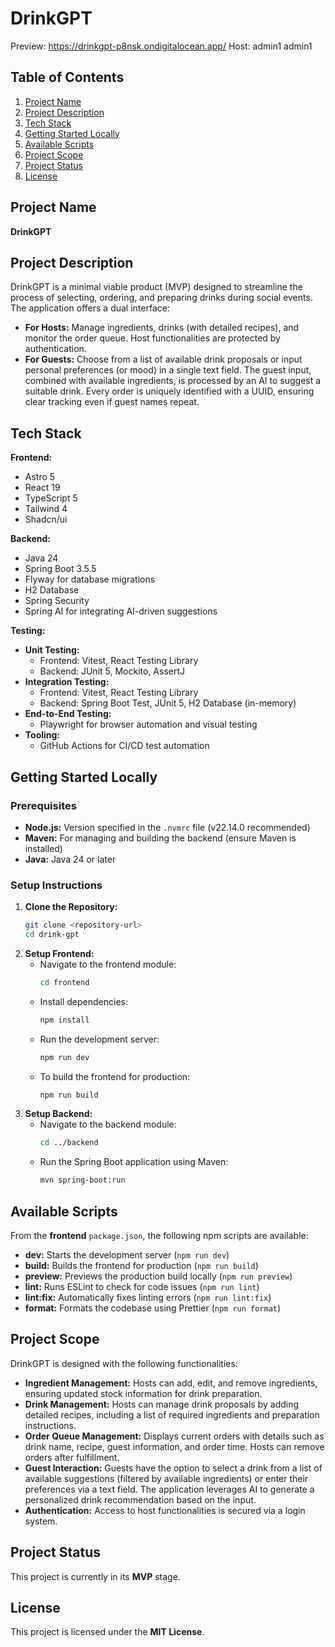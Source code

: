 # DrinkGPT

Preview: https://drinkgpt-p8nsk.ondigitalocean.app/
Host: admin1 admin1

## Table of Contents
1. [Project Name](#project-name)
2. [Project Description](#project-description)
3. [Tech Stack](#tech-stack)
4. [Getting Started Locally](#getting-started-locally)
5. [Available Scripts](#available-scripts)
6. [Project Scope](#project-scope)
7. [Project Status](#project-status)
8. [License](#license)

## Project Name
**DrinkGPT**

## Project Description
DrinkGPT is a minimal viable product (MVP) designed to streamline the process of selecting, ordering, and preparing drinks during social events. The application offers a dual interface:
- **For Hosts:** Manage ingredients, drinks (with detailed recipes), and monitor the order queue. Host functionalities are protected by authentication.
- **For Guests:** Choose from a list of available drink proposals or input personal preferences (or mood) in a single text field. The guest input, combined with available ingredients, is processed by an AI to suggest a suitable drink. Every order is uniquely identified with a UUID, ensuring clear tracking even if guest names repeat.

## Tech Stack
**Frontend:**
- Astro 5
- React 19
- TypeScript 5
- Tailwind 4
- Shadcn/ui

**Backend:**
- Java 24
- Spring Boot 3.5.5
- Flyway for database migrations
- H2 Database
- Spring Security
- Spring AI for integrating AI-driven suggestions

**Testing:**

- **Unit Testing:**
    - Frontend: Vitest, React Testing Library
    - Backend: JUnit 5, Mockito, AssertJ
- **Integration Testing:**
    - Frontend: Vitest, React Testing Library
    - Backend: Spring Boot Test, JUnit 5, H2 Database (in-memory)
- **End-to-End Testing:**
    - Playwright for browser automation and visual testing
- **Tooling:**
    - GitHub Actions for CI/CD test automation

## Getting Started Locally

### Prerequisites
- **Node.js:** Version specified in the `.nvmrc` file (v22.14.0 recommended)
- **Maven:** For managing and building the backend (ensure Maven is installed)
- **Java:** Java 24 or later

### Setup Instructions

1. **Clone the Repository:**
   ```bash
   git clone <repository-url>
   cd drink-gpt
   ```
2. **Setup Frontend:**
   - Navigate to the frontend module:
     ```bash
     cd frontend
     ```
   - Install dependencies:
     ```bash
     npm install
     ```
   - Run the development server:
     ```bash
     npm run dev
     ```
   - To build the frontend for production:
     ```bash
     npm run build
     ```
3. **Setup Backend:**
   - Navigate to the backend module:
     ```bash
     cd ../backend
     ```
   - Run the Spring Boot application using Maven:
     ```bash
     mvn spring-boot:run
     ```

## Available Scripts

From the **frontend** `package.json`, the following npm scripts are available:
- **dev:** Starts the development server (`npm run dev`)
- **build:** Builds the frontend for production (`npm run build`)
- **preview:** Previews the production build locally (`npm run preview`)
- **lint:** Runs ESLint to check for code issues (`npm run lint`)
- **lint:fix:** Automatically fixes linting errors (`npm run lint:fix`)
- **format:** Formats the codebase using Prettier (`npm run format`)

## Project Scope
DrinkGPT is designed with the following functionalities:
- **Ingredient Management:** Hosts can add, edit, and remove ingredients, ensuring updated stock information for drink preparation.
- **Drink Management:** Hosts can manage drink proposals by adding detailed recipes, including a list of required ingredients and preparation instructions.
- **Order Queue Management:** Displays current orders with details such as drink name, recipe, guest information, and order time. Hosts can remove orders after fulfillment.
- **Guest Interaction:** Guests have the option to select a drink from a list of available suggestions (filtered by available ingredients) or enter their preferences via a text field. The application leverages AI to generate a personalized drink recommendation based on the input.
- **Authentication:** Access to host functionalities is secured via a login system.

## Project Status
This project is currently in its **MVP** stage.

## License
This project is licensed under the **MIT License**.
